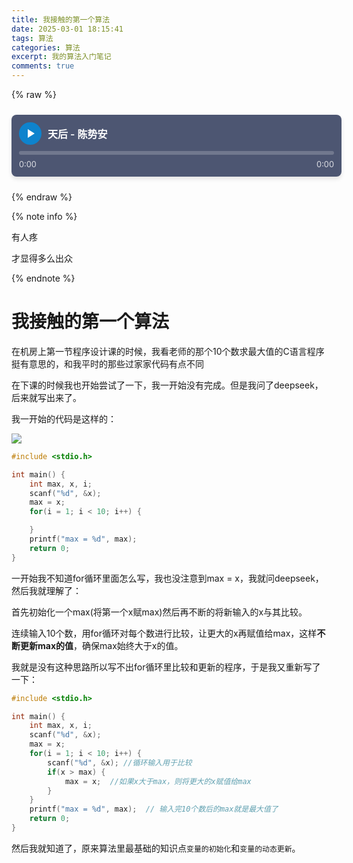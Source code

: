 ```yaml
---
title: 我接触的第一个算法
date: 2025-03-01 18:15:41
tags: 算法
categories: 算法
excerpt: 我的算法入门笔记
comments: true
---
```


{% raw %}
<div class="custom-audio-player">
  <div class="audio-info">
    <button class="play-button" id="playButton" aria-label="播放音频">
      <svg class="play-icon" viewBox="0 0 24 24" fill="white">
        <path d="M8 5v14l11-7z"/>
      </svg>
      <svg class="pause-icon" viewBox="0 0 24 24" fill="white">
        <path d="M6 19h4V5H6v14zm8-14v14h4V5h-4z"/>
      </svg>
    </button>
    <div class="audio-title">天后 - 陈势安</div>
  </div>

  <div class="progress-container" id="progressContainer">
    <div class="progress-bar" id="progressBar"></div>
  </div>

  <div class="time-display">
    <span id="currentTime">0:00</span>
    <span id="duration">0:00</span>
  </div>

  <!-- 修正后的音频路径 -->
  <audio id="audioElement" style="display: none;">
    <source src="https://pub-a3f1bd9f229949c4a1c424d879a5badf.r2.dev/%E5%A4%A9%E5%90%8E.mp3" type="audio/mpeg">
    你的浏览器不支持音频播放。
  </audio>
</div>

<style>
  /* 自定义播放器样式 */
  .custom-audio-player {
    width: 100%;
    background-color: rgba(34, 46, 80, 0.8);
    border-radius: 8px;
    padding: 12px;
    margin: 1.5rem 0;
    box-shadow: 0 4px 6px rgba(0, 0, 0, 0.1);
  }
  .audio-info { display: flex; align-items: center; margin-bottom: 10px; }
  .audio-title { 
    color: #ffffff;
    font-size: 1rem;
    font-weight: 600;
    margin-left: 10px;
    flex-grow: 1;
  }
  .play-button {
    background-color: #0e83cd;
    border: none;
    border-radius: 50%;
    width: 36px;
    height: 36px;
    cursor: pointer;
    transition: background-color 0.3s;
    display: flex;
    justify-content: center;
    align-items: center;
  }
  .progress-container {
    width: 100%;
    height: 6px;
    background-color: rgba(255, 255, 255, 0.2);
    border-radius: 3px;
    margin-bottom: 8px;
  }
  .progress-bar {
    height: 100%;
    background-color: #0e83cd;
    border-radius: 3px;
    width: 0%;
    transition: width 0.1s linear;
  }
  .time-display {
    display: flex;
    justify-content: space-between;
    color: rgba(255, 255, 255, 0.8);
    font-size: 0.8rem;
  }
  .pause-icon { display: none; }
</style>

<script>
document.addEventListener('DOMContentLoaded', function() {
  const audioElement = document.getElementById('audioElement');
  const playButton = document.getElementById('playButton');
  const playIcon = document.querySelector('.play-icon');
  const pauseIcon = document.querySelector('.pause-icon');
  const progressBar = document.getElementById('progressBar');
  const progressContainer = document.getElementById('progressContainer');
  const currentTimeDisplay = document.getElementById('currentTime');
  const durationDisplay = document.getElementById('duration');

  // 初始化时间显示
  audioElement.addEventListener('loadedmetadata', () => {
    durationDisplay.textContent = formatTime(audioElement.duration);
  });

  // 进度条更新
  audioElement.addEventListener('timeupdate', () => {
    const percent = (audioElement.currentTime / audioElement.duration) * 100;
    progressBar.style.width = `${percent}%`;
    currentTimeDisplay.textContent = formatTime(audioElement.currentTime);
  });

  // 播放/暂停控制
  playButton.addEventListener('click', () => {
    audioElement.paused ? audioElement.play() : audioElement.pause();
    playIcon.style.display = audioElement.paused ? 'block' : 'none';
    pauseIcon.style.display = audioElement.paused ? 'none' : 'block';
  });

  // 点击进度条跳转
  progressContainer.addEventListener('click', (e) => {
    const rect = progressContainer.getBoundingClientRect();
    const percent = (e.clientX - rect.left) / rect.width;
    audioElement.currentTime = percent * audioElement.duration;
  });

  // 时间格式化函数
  function formatTime(seconds) {
    const mins = Math.floor(seconds / 60);
    const secs = Math.floor(seconds % 60);
    return `${mins}:${secs.toString().padStart(2, '0')}`;
  }
});
</script>
{% endraw %}

{% note info %}

有人疼

才显得多么出众

{% endnote %}

# 我接触的第一个算法
在机房上第一节程序设计课的时候，我看老师的那个10个数求最大值的C语言程序挺有意思的，和我平时的那些过家家代码有点不同

在下课的时候我也开始尝试了一下，我一开始没有完成。但是我问了deepseek，后来就写出来了。

我一开始的代码是这样的：

![](https://cdn.jsdelivr.net/gh/tingshuo-yiqing/PicGo-tuchuang/img/20250301220744995.jpg)

```c
#include <stdio.h>

int main() {
    int max, x, i;
    scanf("%d", &x);
    max = x;
    for(i = 1; i < 10; i++) {

    }
    printf("max = %d", max);
    return 0;
}
```
一开始我不知道for循环里面怎么写，我也没注意到max = x，我就问deepseek，然后我就理解了：

首先初始化一个max(将第一个x赋max)然后再不断的将新输入的x与其比较。

连续输入10个数，用for循环对每个数进行比较，让更大的x再赋值给max，这样**不断更新max的值**，确保max始终大于x的值。

我就是没有这种思路所以写不出for循环里比较和更新的程序，于是我又重新写了一下：

```c
#include <stdio.h>

int main() {
    int max, x, i;
    scanf("%d", &x);
    max = x;
    for(i = 1; i < 10; i++) {
        scanf("%d", &x); //循环输入用于比较
        if(x > max) {
            max = x;  //如果x大于max，则将更大的x赋值给max
        }
    }
    printf("max = %d", max);  // 输入完10个数后的max就是最大值了
    return 0;
}
```
然后我就知道了，原来算法里最基础的知识点`变量的初始化`和`变量的动态更新`。